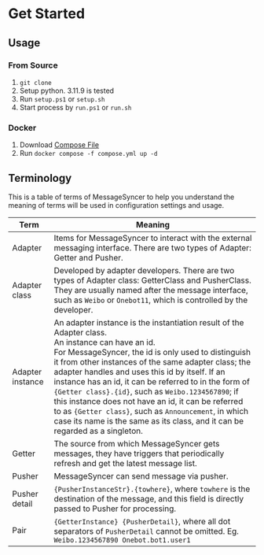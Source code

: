 # Get Started

## Usage

### From Source

1. `git clone`
1. Setup python. 3.11.9 is tested
1. Run `setup.ps1` or `setup.sh`
1. Start process by `run.ps1` or `run.sh`

<!--### Binary

1. Run `MessageSyncer` or `MessageSyncer.exe`
-->
### Docker

1. Download [Compose File](../docker/compose.yml)
1. Run `docker compose -f compose.yml up -d`


## Terminology

This is a table of terms of MessageSyncer to help you understand the meaning of
terms will be used in configuration settings and usage.

| Term             | Meaning                                                                                                                                                                                                                                                                                                                                                                                                                                                                                                                                                                               |
| ---------------- | ------------------------------------------------------------------------------------------------------------------------------------------------------------------------------------------------------------------------------------------------------------------------------------------------------------------------------------------------------------------------------------------------------------------------------------------------------------------------------------------------------------------------------------------------------------------------------------- |
| Adapter          | Items for MessageSyncer to interact with the external messaging interface. There are two types of Adapter: Getter and Pusher.                                                                                                                                                                                                                                                                                                                                                                                                                                                         |
| Adapter class    | Developed by adapter developers. There are two types of Adapter class: GetterClass and PusherClass. They are usually named after the message interface, such as `Weibo` or `Onebot11`, which is controlled by the developer.                                                                                                                                                                                                                                                                                                                                                          |
| Adapter instance | An adapter instance is the instantiation result of the Adapter class. <br>An instance can have an id. <br>For MessageSyncer, the id is only used to distinguish it from other instances of the same adapter class; the adapter handles and uses this id by itself. If an instance has an id, it can be referred to in the form of `{Getter class}.{id}`, such as `Weibo.1234567890`; if this instance does not have an id, it can be referred to as `{Getter class}`, such as `Announcement`, in which case its name is the same as its class, and it can be regarded as a singleton. |
| Getter           | The source from which MessageSyncer gets messages, they have triggers that periodically refresh and get the latest message list.                                                                                                                                                                                                                                                                                                                                                                                                                                                      |
| Pusher            | MessageSyncer can send message via pusher.                                                                                                                                                                                                                                                                                                                                                                                                                                                                                                                                            |
| Pusher detail    | `{PusherInstanceStr}.{towhere}`, where `towhere` is the destination of the message, and this field is directly passed to Pusher for processing.                                                                                                                                                                                                                                                                                                                                                                                                                                       |
| Pair             | `{GetterInstance} {PusherDetail}`, where all dot separators of `PusherDetail` cannot be omitted. Eg. `Weibo.1234567890 Onebot.bot1.user1`                                                                                                                                                                                                                                                                                                                                                                                                                                             |
